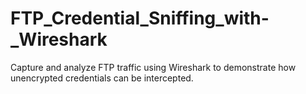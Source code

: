 # FTP_Credential_Sniffing_with-_Wireshark
Capture and analyze FTP traffic using Wireshark to demonstrate how unencrypted credentials can be intercepted.
